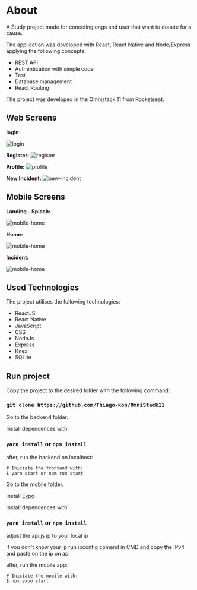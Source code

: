 # About

A Study project made for conecting ongs and user that want to donate for a cause.

The application was developed with React, React Native and Node/Express applying the following concepts:
<ul>
  <li>REST API</li>
  <li>Authentication with simple code</li>
  <li>Test</li>
  <li>Database management</li>
  <li>React Routing</li>
</ul>

The project was developed in the Omnistack 11 from Rocketseat.

## Web Screens

<b>login:</b>

![login](https://github.com/Thiago-kon/OmniStack11/blob/master/frontend/public/design/home.PNG)

<b>Register:</b>
![register](https://github.com/Thiago-kon/OmniStack11/blob/master/frontend/public/design/register.PNG)

<b>Profile:</b>
![profile](https://github.com/Thiago-kon/OmniStack11/blob/master/frontend/public/design/profile.PNG)

<b>New Incident:</b>
![new-incident](https://github.com/Thiago-kon/OmniStack11/blob/master/frontend/public/design/new-incident.PNG)

## Mobile Screens

<b>Landing - Splash:</b>

![mobile-home](https://github.com/Thiago-kon/OmniStack11/blob/master/mobile/assets/design/loading.jpg)

<b>Home:</b>

![mobile-home](https://github.com/Thiago-kon/OmniStack11/blob/master/mobile/assets/design/home.jpg)

<b>Incident:</b>

![mobile-home](https://github.com/Thiago-kon/OmniStack11/blob/master/mobile/assets/design/incident.jpg)


## Used Technologies
The project utilises the following technologies:
<ul>
  <li>ReactJS</li>
  <li>React Native</li>
  <li>JavaScript</li>
  <li>CSS</li>
  <li>NodeJs</li>
  <li>Express</li>
  <li>Knex</li>
  <li>SQLite</li>
</ul>

## Run project
Copy the project to the desired folder with the following command:

### `git clone https://github.com/Thiago-kon/OmniStack11`

Go to the backend folder.

Install dependences with:

### `yarn install` or `npm install`

after, run the backend on localhost:

```
# Iniciate the frontend with:
$ yarn start or npm run start
```

Go to the mobile folder.

Install [Expo](https://docs.expo.dev/get-started/installation/)

Install dependences with:

### `yarn install` or `npm install`

adjust the api.js ip to your local ip

if you don't know your ip run ipconfig comand in CMD and copy the IPv4 and paste on the ip on api

after, run the mobile app:

```
# Iniciate the mobile with:
$ npx expo start
```

